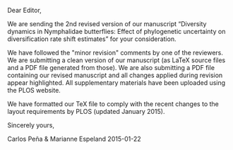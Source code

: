 Dear Editor,

We are sending the 2nd revised version of our manuscript “Diversity dynamics in
Nymphalidae butterflies: Effect of phylogenetic uncertainty on diversification
rate shift estimates” for your consideration.

We have followed the "minor revision" comments by one of the reviewers.
We are submitting a clean version of our manuscript (as LaTeX source files and
a PDF file generated from those).
We are also submitting a PDF file containing our revised manuscript and all
changes applied during revision appear highlighted.
All supplementary materials have been uploaded using the PLOS website.

We have formatted our TeX file to comply with the recent changes to the layout
requirements by PLOS (updated January 2015).

Sincerely yours,

Carlos Peña & Marianne Espeland
2015-01-22
